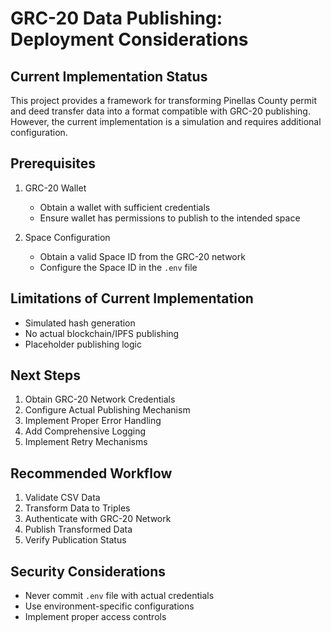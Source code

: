 # GRC-20 Data Publishing: Deployment Considerations

## Current Implementation Status
This project provides a framework for transforming Pinellas County permit and deed transfer data into a format compatible with GRC-20 publishing. However, the current implementation is a simulation and requires additional configuration.

## Prerequisites
1. GRC-20 Wallet
   - Obtain a wallet with sufficient credentials
   - Ensure wallet has permissions to publish to the intended space

2. Space Configuration
   - Obtain a valid Space ID from the GRC-20 network
   - Configure the Space ID in the `.env` file

## Limitations of Current Implementation
- Simulated hash generation
- No actual blockchain/IPFS publishing
- Placeholder publishing logic

## Next Steps
1. Obtain GRC-20 Network Credentials
2. Configure Actual Publishing Mechanism
3. Implement Proper Error Handling
4. Add Comprehensive Logging
5. Implement Retry Mechanisms

## Recommended Workflow
1. Validate CSV Data
2. Transform Data to Triples
3. Authenticate with GRC-20 Network
4. Publish Transformed Data
5. Verify Publication Status

## Security Considerations
- Never commit `.env` file with actual credentials
- Use environment-specific configurations
- Implement proper access controls
